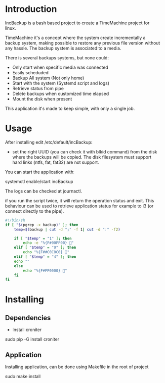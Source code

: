 # Introduction
IncBackup is a bash based project to create a TimeMachine project for linux.

TimeMachine it's a concept where the system create incrementally a backup system, making possible to restore any previous file version without any hassle. The backup system is associated to a media.

There is several backups systems, but none could:
* Only start when specific media was connected
* Easily scheduded
* Backup All system (Not only home)
* Start with the system (Systemd script and logs)
* Retrieve status from pipe
* Delete backups when customized time elapsed
* Mount the disk when present

This application it's made to keep simple, with only a single job.

# Usage
After installing edit /etc/default/incBackup:
* set the right UUID (you can check it with blkid command) from the disk where the backups will be copied. The disk filesystem must support hard links (ntfs, fat, fat32) are not support.


You can start the application with:

systemctl enable/start incBackup

The logs can be checked at journactl.

if you run the script twice, it will return the operation status and exit. This behaviour can be used to retrieve application status for example to i3 (or connect directly to the pipe).

```bash
#!/bin/sh
if [ "$(pgrep -x backup)" ]; then
    temp=$(backup | cut -d ";" -f 1| cut -d ":" -f2)

    if [ "$temp" = "1" ]; then
        echo -e "%{F#00FF00} "
    elif [ "$temp" = "0" ]; then
        echo "%{F##C0C0C0} "
    elif [ "$temp" = "4" ]; then
	echo ""
    else
        echo "%{F#FF0000} "
    fi
fi
```

# Installing
## Dependencies
* Install croniter

sudo pip -G install croniter

## Application
Installing application, can be done using Makefile in the root of project

sudo make install
